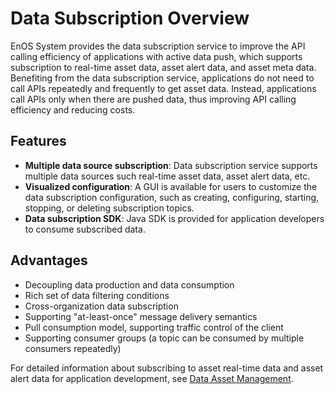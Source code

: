 # Data Subscription Overview
EnOS System provides the data subscription service to improve the API calling efficiency of applications with active data push, which supports subscription to real-time asset data, asset alert data, and asset meta data. Benefiting from the data subscription service, applications do not need to call APIs repeatedly and frequently to get asset data. Instead, applications call APIs only when there are pushed data, thus improving API calling efficiency and reducing costs.

## Features
- **Multiple data source subscription**: Data subscription service supports multiple data sources such real-time asset data, asset alert data, etc.
- **Visualized configuration**: A GUI is available for users to customize the data subscription configuration, such as creating, configuring, starting, stopping, or deleting subscription topics.
- **Data subscription SDK**: Java SDK is provided for application developers to consume subscribed data.

## Advantages
- Decoupling data production and data consumption
- Rich set of data filtering conditions
- Cross-organization data subscription
- Supporting "at-least-once" message delivery semantics
- Pull consumption model, supporting traffic control of the client
- Supporting consumer groups (a topic can be consumed by multiple consumers repeatedly)

For detailed information about subscribing to asset real-time data and asset alert data for application development, see [Data Asset Management](https://www.envisioniot.com/docs/data-asset/en/latest/data_subscription_overview.html). 



